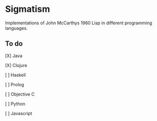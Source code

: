 # Sigmatism
Implementations of John McCarthys 1960 Lisp in different programming languages.

## To do
[X] Java

[X] Clojure

[ ] Haskell

[ ] Prolog

[ ] Objective C

[ ] Python

[ ] Javascript
